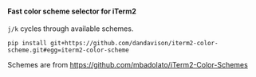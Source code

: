 #### Fast color scheme selector for iTerm2

`j/k` cycles through available schemes.

```
pip install git+https://github.com/dandavison/iterm2-color-scheme.git#egg=iterm2-color-scheme
```

Schemes are from https://github.com/mbadolato/iTerm2-Color-Schemes
